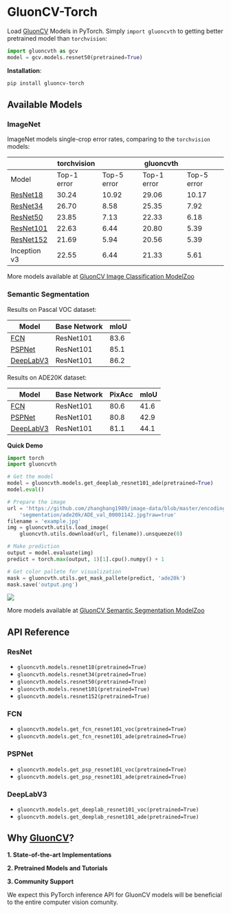 # GluonCV-Torch

Load [GluonCV](https://gluon-cv.mxnet.io/) Models in PyTorch.
Simply `import gluoncvth` to getting better pretrained model than `torchvision`:

```python
import gluoncvth as gcv
model = gcv.models.resnet50(pretrained=True)
```

**Installation**:

```bash
pip install gluoncv-torch
```


## Available Models

### ImageNet

ImageNet models single-crop error rates, comparing to the `torchvision` models:

|                                 | torchvision     |               | gluoncvth     |             |
|---------------------------------|-----------------|---------------|---------------|-------------|
| Model                           | Top-1 error     | Top-5 error   | Top-1 error   | Top-5 error |  
| [ResNet18](#resnet)             | 30.24           | 10.92         | 29.06         | 10.17       |
| [ResNet34](#resnet)             | 26.70           | 8.58          | 25.35         | 7.92        |
| [ResNet50](#resnet)             | 23.85           | 7.13          | 22.33         | 6.18        |
| [ResNet101](#resnet)            | 22.63           | 6.44          | 20.80         | 5.39        |
| [ResNet152](#resnet)            | 21.69           | 5.94          | 20.56         | 5.39        |
| Inception v3                    | 22.55           | 6.44          | 21.33         | 5.61        |

More models available at [GluonCV Image Classification ModelZoo](https://gluon-cv.mxnet.io/model_zoo/classification.html#imagenet)

### Semantic Segmentation

Results on Pascal VOC dataset:

| Model                   | Base Network  | mIoU       |
|-------------------------|---------------|------------|
| [FCN](#fcn)             | ResNet101     | 83.6       |
| [PSPNet](#pspnet)       | ResNet101     | 85.1       |
| [DeepLabV3](#deeplabv3) | ResNet101     | 86.2       |

Results on ADE20K dataset:

| Model                   | Base Network  | PixAcc    | mIoU       |
|-------------------------|---------------|-----------|------------|
| [FCN](#fcn)             | ResNet101     | 80.6      | 41.6       |
| [PSPNet](#pspnet)       | ResNet101     | 80.8      | 42.9       |
| [DeepLabV3](#deeplabv3) | ResNet101     | 81.1      | 44.1       |

**Quick Demo**

```python
import torch
import gluoncvth

# Get the model
model = gluoncvth.models.get_deeplab_resnet101_ade(pretrained=True)
model.eval()

# Prepare the image
url = 'https://github.com/zhanghang1989/image-data/blob/master/encoding/' + \
    'segmentation/ade20k/ADE_val_00001142.jpg?raw=true'
filename = 'example.jpg'
img = gluoncvth.utils.load_image(
    gluoncvth.utils.download(url, filename)).unsqueeze(0)

# Make prediction
output = model.evaluate(img)
predict = torch.max(output, 1)[1].cpu().numpy() + 1

# Get color pallete for visualization
mask = gluoncvth.utils.get_mask_pallete(predict, 'ade20k')
mask.save('output.png')
```

![](./image/demo_deeplab_ade.png)


More models available at [GluonCV Semantic Segmentation ModelZoo](https://gluon-cv.mxnet.io/model_zoo/segmentation.html)

## API Reference

### ResNet

- `gluoncvth.models.resnet18(pretrained=True)`
- `gluoncvth.models.resnet34(pretrained=True)`
- `gluoncvth.models.resnet50(pretrained=True)`
- `gluoncvth.models.resnet101(pretrained=True)`
- `gluoncvth.models.resnet152(pretrained=True)`

### FCN

- `gluoncvth.models.get_fcn_resnet101_voc(pretrained=True)`
- `gluoncvth.models.get_fcn_resnet101_ade(pretrained=True)`

### PSPNet

- `gluoncvth.models.get_psp_resnet101_voc(pretrained=True)`
- `gluoncvth.models.get_psp_resnet101_ade(pretrained=True)`

### DeepLabV3

- `gluoncvth.models.get_deeplab_resnet101_voc(pretrained=True)`
- `gluoncvth.models.get_deeplab_resnet101_ade(pretrained=True)`

### 

## Why [GluonCV](https://gluon-cv.mxnet.io/)?

**1. State-of-the-art Implementations**

**2. Pretrained Models and Tutorials**

**3. Community Support**

We expect this PyTorch inference API for GluonCV models will be beneficial to the entire computer vision comunity.

